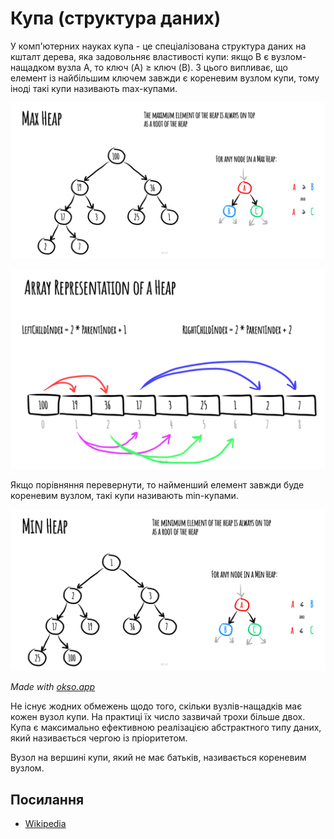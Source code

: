 # Купа (структура даних)

У комп'ютерних науках купа - це спеціалізована структура даних на кшталт дерева, яка задовольняє властивості купи:
якщо B є вузлом-нащадком вузла A, то ключ (A) ≥ ключ (B). З цього випливає, що елемент із найбільшим ключем завжди
є кореневим вузлом купи, тому іноді такі купи називають max-купами.

![MaxHeap](./images/max-heap.jpeg)

![Array Representation](./images/array-representation.jpeg)

Якщо порівняння перевернути, то найменший елемент завжди буде кореневим вузлом, такі купи називають min-купами.

![MinHeap](./images/min-heap.jpeg)

_Made with [okso.app](https://okso.app)_

Не існує жодних обмежень щодо того, скільки вузлів-нащадків має кожен вузол купи. На практиці їх
число зазвичай трохи більше двох. Купа є максимально ефективною реалізацією абстрактного типу даних, який
називається чергою із пріоритетом.

Вузол на вершині купи, який не має батьків, називається кореневим вузлом.

## Посилання

- [Wikipedia](<https://uk.wikipedia.org/wiki/%D0%9A%D1%83%D0%BF%D0%B0_(%D1%81%D1%82%D1%80%D1%83%D0%BA%D1%82%D1%83%D1%80%D0%B0_%D0%B4%D0%B0%D0%BD%D0%B8%D1%85)>)
